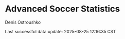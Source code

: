 # Advanced Soccer Statistics
Denis Ostroushko

<!-- gfm -->

Last successful data update: 2025-08-25 12:16:35 CST
